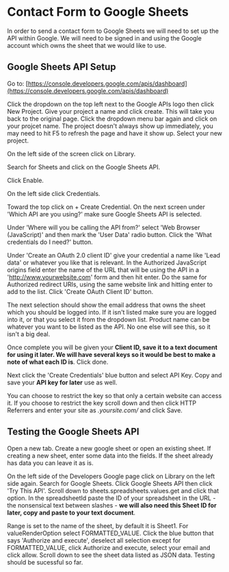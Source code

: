 # Contact Form to Google Sheets

In order to send a contact form to Google Sheets we will need to set up the API within Google. We will need to be signed in and using the Google account which owns the sheet that we would like to use.

## Google Sheets API Setup

Go to:
[https://console.developers.google.com/apis/dashboard](https://console.developers.google.com/apis/dashboard)

Click the dropdown on the top left next to the Google APIs logo then click New Project.
Give your project a name and click create.
This will take you  back to the original page. Click the dropdown menu bar again and click on your projcet name. The project doesn't always show up immediately, you may need to hit F5 to refresh the page and have it show up. Select your new project.

On the left side of the screen click on Library.

Search for Sheets and click on the Google Sheets API.

Click Enable.

On the left side click Credentials.

Toward the top click on + Create Credential. On the next screen under 'Which API are you using?' make sure Google Sheets API is selected.

Under 'Where will you be calling the API from?' select 'Web Browser (JavaScript)' and then mark the 'User Data' radio button. Click the 'What credentials do I need?' button.

Under 'Create an OAuth 2.0 client ID' give your credential a name like 'Lead data' or whatever you like that is relevant. In the Authorized JavaScript origins field enter the name of the URL that will be using the API in a 'http://www.yourwebsite.com' form and then hit enter. Do the same for Authorized redirect URIs, using the same website link and hitting enter to add to the list. Click 'Create OAuth Client ID' button.

The next selection should show the email address that owns the sheet which you should be logged into. If it isn't listed make sure you are logged into it, or that you select it from the dropdown list. Product name can be whatever you want to be listed as the API. No one else will see this, so it isn't a big deal.

Once complete you will be given your **Client ID, save it to a text document for using it later. We will have several keys so it would be best to make a note of what each ID is**. Click done.

Next click the 'Create Credentials' blue button and select API Key. Copy and save your **API key for later** use as well.

You can choose to restrict the key so that only a certain website can access it. If you choose to restrict the key scroll down and then click HTTP Referrers and enter your site as *.yoursite.com/* and click Save.

## Testing the Google Sheets API

Open a new tab. Create a new google sheet or open an existing sheet. If creating a new sheet, enter some data into the fields. If the sheet already has data you can leave it as is.

On the left side of the Developers Google page click on Library on the left side again. Search for Google Sheets. Click Google Sheets API then click 'Try This API'. Scroll down to sheets.spreadsheets.values.get and click that option. In the spreadsheetId paste the ID of your spreadsheet in the URL - the nonsensical text between slashes - **we will also need this Sheet ID for later, copy and paste to your text document**.

Range is set to the name of the sheet, by default it is Sheet1. For valueRenderOption select FORMATTED_VALUE. Click the blue button that says 'Authorize and execute', deselect all selection except for FORMATTED_VALUE, click Authorize and execute, select your email and click allow. Scroll down to see the sheet data listed as JSON data. Testing should be sucessful so far.


